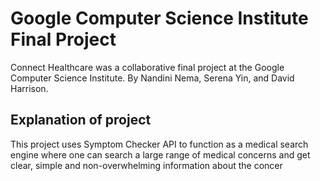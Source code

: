 # Google Computer Science Institute Final Project 
Connect Healthcare was a collaborative final project at the Google Computer Science Institute. By Nandini Nema, Serena Yin, and David Harrison.

## Explanation of project
This project uses Symptom Checker API to function as a medical search engine where one can search a large range of medical concerns and get clear, simple and non-overwhelming information about the concer
